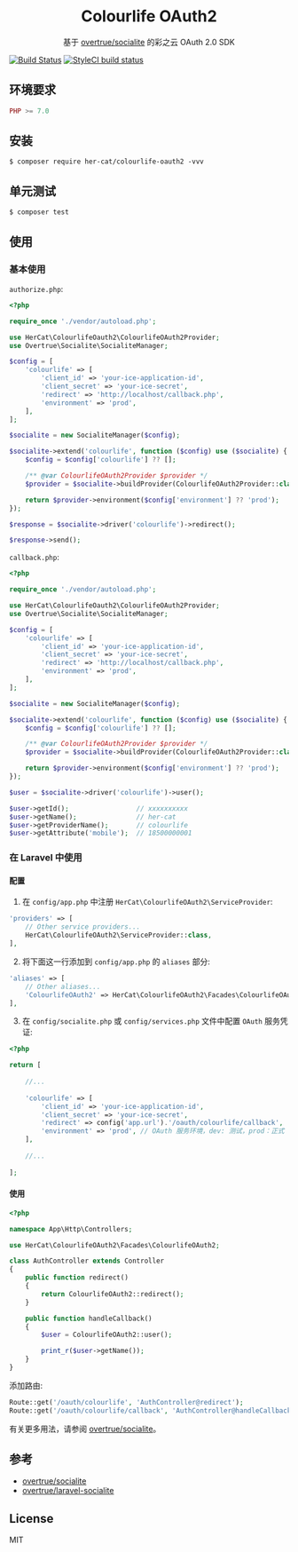 <h1 align="center"> Colourlife OAuth2 </h1>

<p align="center"> 基于 <a href="https://github.com/overtrue/socialite">overtrue/socialite</a> 的彩之云 OAuth 2.0 SDK</p>

[![Build Status](https://travis-ci.org/her-cat/colourlife-oauth2.svg?branch=master)](https://travis-ci.org/her-cat/colourlife-oauth2)
[![StyleCI build status](https://github.styleci.io/repos/214346677/shield)](https://github.styleci.io/repos/214346677)

## 环境要求

```php
PHP >= 7.0
```

## 安装

```shell
$ composer require her-cat/colourlife-oauth2 -vvv
```

## 单元测试

```shell
$ composer test
```

## 使用

### 基本使用

`authorize.php`:

```php
<?php

require_once './vendor/autoload.php';

use HerCat\ColourlifeOauth2\ColourlifeOAuth2Provider;
use Overtrue\Socialite\SocialiteManager;

$config = [
    'colourlife' => [
        'client_id' => 'your-ice-application-id',
        'client_secret' => 'your-ice-secret',
        'redirect' => 'http://localhost/callback.php',
        'environment' => 'prod',
    ],
];

$socialite = new SocialiteManager($config);

$socialite->extend('colourlife', function ($config) use ($socialite) {
    $config = $config['colourlife'] ?? [];

    /** @var ColourlifeOAuth2Provider $provider */
    $provider = $socialite->buildProvider(ColourlifeOAuth2Provider::class, $config);

    return $provider->environment($config['environment'] ?? 'prod');
});

$response = $socialite->driver('colourlife')->redirect();

$response->send();
```

`callback.php`:

```php
<?php

require_once './vendor/autoload.php';

use HerCat\ColourlifeOauth2\ColourlifeOAuth2Provider;
use Overtrue\Socialite\SocialiteManager;

$config = [
    'colourlife' => [
        'client_id' => 'your-ice-application-id',
        'client_secret' => 'your-ice-secret',
        'redirect' => 'http://localhost/callback.php',
        'environment' => 'prod',
    ],
];

$socialite = new SocialiteManager($config);

$socialite->extend('colourlife', function ($config) use ($socialite) {
    $config = $config['colourlife'] ?? [];

    /** @var ColourlifeOAuth2Provider $provider */
    $provider = $socialite->buildProvider(ColourlifeOAuth2Provider::class, $config);

    return $provider->environment($config['environment'] ?? 'prod');
});

$user = $socialite->driver('colourlife')->user();

$user->getId();                 // xxxxxxxxxx
$user->getName();               // her-cat
$user->getProviderName();       // colourlife
$user->getAttribute('mobile');  // 18500000001
```

### 在 Laravel 中使用

#### 配置

1. 在 `config/app.php` 中注册 `HerCat\ColourlifeOAuth2\ServiceProvider`:

```php
'providers' => [
    // Other service providers...
    HerCat\ColourlifeOAuth2\ServiceProvider::class,
],
```

2. 将下面这一行添加到 `config/app.php` 的 `aliases` 部分:

```php
'aliases' => [
    // Other aliases...
    'ColourlifeOAuth2' => HerCat\ColourlifeOAuth2\Facades\ColourlifeOAuth2::class,
],
```

3. 在 `config/socialite.php` 或 `config/services.php` 文件中配置 `OAuth` 服务凭证:

```php
<?php

return [
    
    //...
    
    'colourlife' => [
        'client_id' => 'your-ice-application-id',
        'client_secret' => 'your-ice-secret',
        'redirect' => config('app.url').'/oauth/colourlife/callback',
        'environment' => 'prod', // OAuth 服务环境，dev: 测试，prod：正式
    ],
    
    //...
    
];
```

#### 使用

```php
<?php

namespace App\Http\Controllers;

use HerCat\ColourlifeOAuth2\Facades\ColourlifeOAuth2;

class AuthController extends Controller
{
    public function redirect()
    {
        return ColourlifeOAuth2::redirect();
    }

    public function handleCallback()
    {
        $user = ColourlifeOAuth2::user();

        print_r($user->getName());
    }
}
```

添加路由:

```php
Route::get('/oauth/colourlife', 'AuthController@redirect');
Route::get('/oauth/colourlife/callback', 'AuthController@handleCallback');
```

有关更多用法，请参阅 [overtrue/socialite](https://github.com/overtrue/socialite)。

## 参考

- [overtrue/socialite](https://github.com/overtrue/socialite)
- [overtrue/laravel-socialite](https://github.com/overtrue/laravel-socialite)

## License

MIT